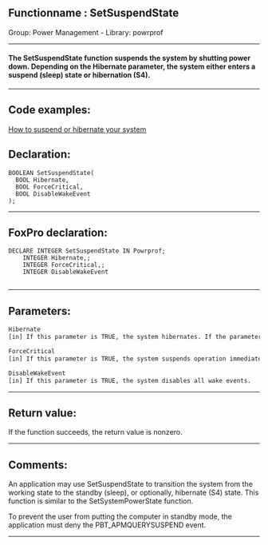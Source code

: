 <link rel="stylesheet" type="text/css" href="../../css/win32api.css">  
<link rel="stylesheet" href="https://cdnjs.cloudflare.com/ajax/libs/font-awesome/4.7.0/css/font-awesome.min.css">

## Functionname : SetSuspendState
Group: Power Management - Library: powrprof    
***  


#### The SetSuspendState function suspends the system by shutting power down. Depending on the Hibernate parameter, the system either enters a suspend (sleep) state or hibernation (S4).
***  


## Code examples:
[How to suspend or hibernate your system](../../samples/sample_395.md)  

## Declaration:
```foxpro  
BOOLEAN SetSuspendState(
  BOOL Hibernate,
  BOOL ForceCritical,
  BOOL DisableWakeEvent
);  
```  
***  


## FoxPro declaration:
```foxpro  
DECLARE INTEGER SetSuspendState IN Powrprof;
	INTEGER Hibernate,;
	INTEGER ForceCritical,;
	INTEGER DisableWakeEvent
  
```  
***  


## Parameters:
```txt  
Hibernate
[in] If this parameter is TRUE, the system hibernates. If the parameter is FALSE, the system is suspended.

ForceCritical
[in] If this parameter is TRUE, the system suspends operation immediately; if it is FALSE, the system broadcasts a PBT_APMQUERYSUSPEND event to each application to request permission to suspend operation.

DisableWakeEvent
[in] If this parameter is TRUE, the system disables all wake events.  
```  
***  


## Return value:
If the function succeeds, the return value is nonzero.  
***  


## Comments:
An application may use SetSuspendState to transition the system from the working state to the standby (sleep), or optionally, hibernate (S4) state. This function is similar to the SetSystemPowerState function.  
  
To prevent the user from putting the computer in standby mode, the application must deny the PBT_APMQUERYSUSPEND event.  
  
***  

